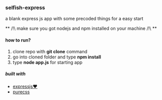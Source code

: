 ### selfish-express
a blank express js app with some precoded things for a easy start

** /!\ make sure you got nodejs and npm installed on your machine /!\ **

#### how to run?
1. clone repo with __git clone__ command
2. go into cloned folder and type __npm install__
3. type __node app.js__ for starting app


##### built with
* [expressjs♥](http://expressjs.com/)
* [purecss](http://purecss.io/)